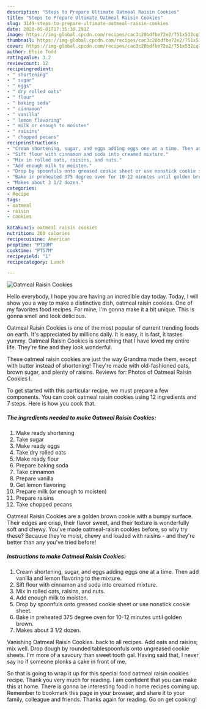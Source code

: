 ```yaml
---
description: "Steps to Prepare Ultimate Oatmeal Raisin Cookies"
title: "Steps to Prepare Ultimate Oatmeal Raisin Cookies"
slug: 3149-steps-to-prepare-ultimate-oatmeal-raisin-cookies
date: 2020-05-01T17:35:30.291Z
image: https://img-global.cpcdn.com/recipes/cac3c20bdfbe72e2/751x532cq70/oatmeal-raisin-cookies-recipe-main-photo.jpg
thumbnail: https://img-global.cpcdn.com/recipes/cac3c20bdfbe72e2/751x532cq70/oatmeal-raisin-cookies-recipe-main-photo.jpg
cover: https://img-global.cpcdn.com/recipes/cac3c20bdfbe72e2/751x532cq70/oatmeal-raisin-cookies-recipe-main-photo.jpg
author: Elsie Todd
ratingvalue: 3.2
reviewcount: 12
recipeingredient:
- " shortening"
- " sugar"
- " eggs"
- " dry rolled oats"
- " flour"
- " baking soda"
- " cinnamon"
- " vanilla"
- " lemon flavoring"
- " milk or enough to moisten"
- " raisins"
- " chopped pecans"
recipeinstructions:
- "Cream shortening, sugar, and eggs adding eggs one at a time. Then add vanilla and lemon flavoring to the mixture."
- "Sift flour with cinnamon and soda into creamed mixture."
- "Mix in rolled oats, raisins, and nuts."
- "Add enough milk to moisten."
- "Drop by spoonfuls onto greased cookie sheet or use nonstick cookie sheet."
- "Bake in preheated 375 degree oven for 10-12 minutes until golden brown."
- "Makes about 3 1/2 dozen."
categories:
- Recipe
tags:
- oatmeal
- raisin
- cookies

katakunci: oatmeal raisin cookies 
nutrition: 280 calories
recipecuisine: American
preptime: "PT10M"
cooktime: "PT57M"
recipeyield: "1"
recipecategory: Lunch

---
```



![Oatmeal Raisin Cookies](https://img-global.cpcdn.com/recipes/cac3c20bdfbe72e2/751x532cq70/oatmeal-raisin-cookies-recipe-main-photo.jpg)

Hello everybody, I hope you are having an incredible day today. Today, I will show you a way to make a distinctive dish, oatmeal raisin cookies. One of my favorites food recipes. For mine, I'm gonna make it a bit unique. This is gonna smell and look delicious.

Oatmeal Raisin Cookies is one of the most popular of current trending foods on earth. It's appreciated by millions daily. It is easy, it is fast, it tastes yummy. Oatmeal Raisin Cookies is something that I have loved my entire life. They're fine and they look wonderful.

These oatmeal raisin cookies are just the way Grandma made them, except with butter instead of shortening! They&#39;re made with old-fashioned oats, brown sugar, and plenty of raisins. Reviews for: Photos of Oatmeal Raisin Cookies I.


To get started with this particular recipe, we must prepare a few components. You can cook oatmeal raisin cookies using 12 ingredients and 7 steps. Here is how you cook that.

<!--inarticleads1-->

##### The ingredients needed to make Oatmeal Raisin Cookies:

1. Make ready  shortening
1. Take  sugar
1. Make ready  eggs
1. Take  dry rolled oats
1. Make ready  flour
1. Prepare  baking soda
1. Take  cinnamon
1. Prepare  vanilla
1. Get  lemon flavoring
1. Prepare  milk (or enough to moisten)
1. Prepare  raisins
1. Take  chopped pecans


Oatmeal Raisin Cookies are a golden brown cookie with a bumpy surface. Their edges are crisp, their flavor sweet, and their texture is wonderfully soft and chewy. You&#39;ve made oatmeal-raisin cookies before, so why try these? Because they&#39;re moist, chewy and loaded with raisins - and they&#39;re better than any you&#39;ve tried before! 

<!--inarticleads2-->

##### Instructions to make Oatmeal Raisin Cookies:

1. Cream shortening, sugar, and eggs adding eggs one at a time. Then add vanilla and lemon flavoring to the mixture.
1. Sift flour with cinnamon and soda into creamed mixture.
1. Mix in rolled oats, raisins, and nuts.
1. Add enough milk to moisten.
1. Drop by spoonfuls onto greased cookie sheet or use nonstick cookie sheet.
1. Bake in preheated 375 degree oven for 10-12 minutes until golden brown.
1. Makes about 3 1/2 dozen.


Vanishing Oatmeal Raisin Cookies. back to all recipes. Add oats and raisins; mix well. Drop dough by rounded tablespoonfuls onto ungreased cookie sheets. I&#39;m more of a savoury than sweet tooth gal. Having said that, I never say no if someone plonks a cake in front of me. 

So that is going to wrap it up for this special food oatmeal raisin cookies recipe. Thank you very much for reading. I am confident that you can make this at home. There is gonna be interesting food in home recipes coming up. Remember to bookmark this page in your browser, and share it to your family, colleague and friends. Thanks again for reading. Go on get cooking!

